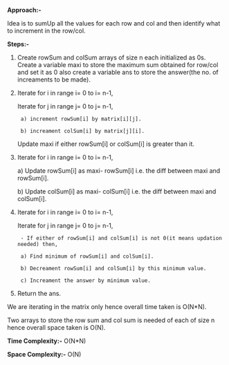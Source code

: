 **Approach:-**

Idea is to sumUp all the values for each row and col and then identify what to increment in the row/col.

**Steps:-**
1. Create rowSum and colSum arrays of size n each initialized as 0s. Create a variable maxi to store the maximum sum obtained for row/col and set it as 0 also create a variable ans to store the answer(the no. of increaments to be made).
2. Iterate for i in range i= 0 to i= n-1,
    
    Iterate for j in range j= 0 to j= n-1,
        
        a) increment rowSum[i] by matrix[i][j].
        
        b) increament colSum[i] by matrix[j][i].
    Update maxi if either rowSum[i] or colSum[i] is greater than it.
3. Iterate for i in range i= 0 to i= n-1,
    
    a) Update rowSum[i] as maxi- rowSum[i] i.e. the diff between maxi and rowSum[i].
    
    b) Update colSum[i] as maxi- colSum[i] i.e. the diff between maxi and colSum[i].
4. Iterate for i in range i= 0 to i= n-1,
    
    Iterate for j in range j= 0 to j= n-1,
        
        - If either of rowSum[i] and colSum[i] is not 0(it means updation needed) then,
        
        a) Find minimum of rowSum[i] and colSum[i].
        
        b) Decreament rowSum[i] and colSum[i] by this minimum value.
        
        c) Increament the answer by minimum value.
5. Return the ans.

We are iterating in the matrix only hence overall time taken is O(N*N).

Two arrays to store the row sum and col sum is needed of each of size n hence overall space taken is O(N).


**Time Complexity:-** O(N*N)

**Space Complexity:-** O(N)